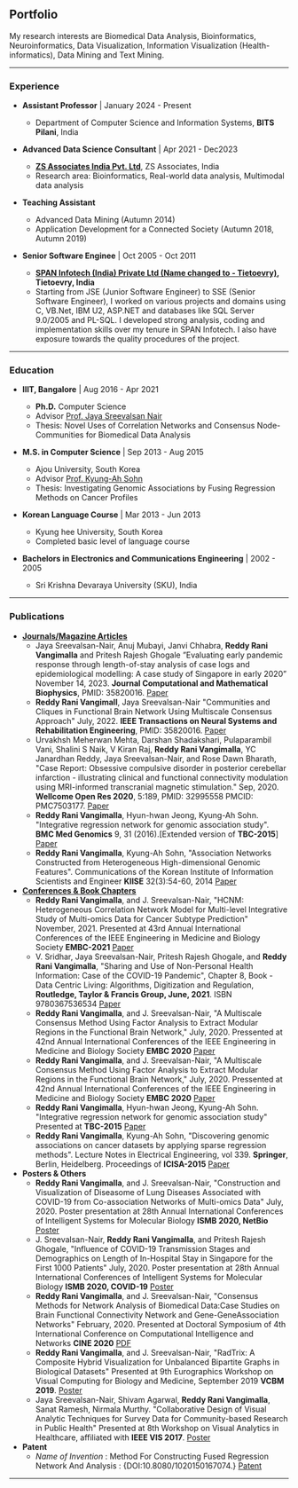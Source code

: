 ## Portfolio
My research interests are Biomedical Data Analysis, Bioinformatics, Neuroinformatics, Data Visualization, Information
Visualization (Health-informatics), Data Mining and Text Mining.

---
 
### Experience
- <b>Assistant Professor</b> | January 2024 - Present
  -  Department of Computer Science and Information Systems, <b>BITS Pilani</b>, India

- <b>Advanced Data Science Consultant</b> | Apr 2021 - Dec2023
  - <b>[ZS Associates India Pvt. Ltd](https://www.zs.com/)</b>, ZS Associates, India
  - Research area: Bioinformatics, Real-world data analysis, Multimodal data analysis

- <b>Teaching Assistant</b>  
  - Advanced Data Mining (Autumn 2014)
  - Application Development for a Connected Society (Autumn 2018, Autumn 2019)

- <b>Senior Software Enginee</b> | Oct 2005 - Oct 2011
  - <b>[SPAN Infotech (India) Private Ltd (Name changed to - Tietoevry)](https://www.evry.com/in/), Tietoevry, India </b>
  - Starting from JSE (Junior Software Engineer) to SSE (Senior Software Engineer), I worked on various projects and domains using C, VB.Net, IBM U2, ASP.NET and databases like SQL Server 9.0/2005 and PL-SQL. I developed strong analysis, coding and implementation skills over my tenure in SPAN Infotech. I also have exposure towards the quality procedures of the project.

---

### Education
- <b>IIIT, Bangalore</b> | Aug 2016 - Apr 2021
  - <b>Ph.D.</b> Computer Science 
  - Advisor [Prof. Jaya Sreevalsan Nair](https://sites.google.com/view/jaya-sreevalsan-nair/)
  - Thesis: Novel Uses of Correlation Networks and Consensus Node-Communities for Biomedical Data Analysis 
    
- <b>M.S. in Computer Science</b> | Sep 2013 - Aug 2015
  - Ajou University, South Korea 
  - Advisor [Prof. Kyung-Ah Sohn](https://sites.google.com/site/kasohn/home) 
  - Thesis: Investigating Genomic Associations by Fusing Regression Methods on Cancer Profiles
   
- <b>Korean Language Course</b> | Mar 2013 - Jun 2013
   - Kyung hee University, South Korea
   - Completed basic level of language course

- <b>Bachelors in Electronics and Communications  Engineering</b> | 2002 - 2005
  - Sri Krishna Devaraya University (SKU), India 

---

### Publications
- <u><b>Journals/Magazine Articles</b></u>
  - Jaya Sreevalsan-Nair, Anuj Mubayi, Janvi Chhabra, <b>Reddy Rani Vangimalla</b> and Pritesh Rajesh Ghogale ”Evaluating early pandemic response through length-of-stay analysis of case logs and epidemiological modelling: A case study of Singapore in early 2020” November 14, 2023. <b>Journal Computational and Mathematical Biophysics</b>, PMID: 35820016. [Paper](https://doi.org/10.1515/cmb-2023-0104)
  - <b>Reddy Rani Vangimall</b>, Jaya Sreevalsan-Nair "Communities and Cliques in Functional Brain Network Using Multiscale Consensus Approach" July, 2022. <b>IEEE Transactions on Neural Systems and Rehabilitation Engineering</b>, PMID: 35820016. [Paper](https://ieeexplore.ieee.org/document/9826786)
  - Urvakhsh Meherwan Mehta, Darshan Shadakshari, Pulaparambil Vani, Shalini S Naik, V Kiran Raj, <b>Reddy Rani Vangimalla</b>, YC Janardhan Reddy, Jaya Sreevalsan-Nair, and Rose Dawn Bharath, "Case Report: Obsessive compulsive disorder in posterior cerebellar infarction - illustrating clinical and functional connectivity modulation using MRI-informed transcranial magnetic stimulation." Sep, 2020. <b>Wellcome Open Res 2020</b>, 5:189, PMID: 32995558 PMCID: PMC7503177. [Paper](https://doi.org/10.12688/wellcomeopenres.16183.2)
  - <b>Reddy Rani Vangimalla</b>, Hyun-hwan Jeong, Kyung-Ah Sohn. "Integrative regression network for genomic association study". <b>BMC Med Genomics</b> 9, 31 (2016).[Extended version of <b>TBC-2015</b>] [Paper](https://doi.org/10.1186/s12920-016-0192-7)
  - <b>Reddy Rani Vangimalla</b>, Kyung-Ah Sohn, "Association Networks Constructed from Heterogeneous High-dimensional Genomic Features". Communications of the Korean Institute of Information Scientists and Engineer <b>KIISE</b> 32(3):54-60, 2014 [Paper](https://www.dbpia.co.kr/Journal/articleDetail?nodeId=NODE02373852)
- <u><b><u>Conferences & Book Chapters</u></b></u>
  - <b>Reddy Rani Vangimalla</b>, and J. Sreevalsan-Nair, "HCNM: Heterogeneous Correlation Network Model for Multi-level Integrative Study of Multi-omics Data for Cancer Subtype Prediction" November, 2021. Presented at 43rd Annual International Conferences of the IEEE Engineering in Medicine and Biology Society <b>EMBC-2021</b> [Paper](https://ieeexplore.ieee.org/document/9630781)
  - V. Sridhar, Jaya Sreevalsan-Nair, Pritesh Rajesh Ghogale, and <b>Reddy Rani Vangimalla</b>, "Sharing and Use of Non-Personal Health Information: Case of the COVID-19 Pandemic", Chapter 8, Book - Data Centric Living: Algorithms, Digitization and Regulation, <b>Routledge, Taylor & Francis Group, June, 2021</b>. ISBN 9780367536534 [Paper](https://doi.org/10.4324/9781003093442)
  - <b>Reddy Rani Vangimalla</b>, and J. Sreevalsan-Nair, "A  Multiscale  Consensus  Method  Using  Factor  Analysis  to  Extract Modular  Regions  in  the  Functional  Brain  Network,"  July, 2020.  Pressented at 42nd Annual International Conferences of the IEEE Engineering in Medicine and Biology Society <b>EMBC 2020</b> [Paper](https://ieeexplore.ieee.org/document/9175622)
  - <b>Reddy Rani Vangimalla</b>, and J. Sreevalsan-Nair, "A  Multiscale  Consensus  Method  Using  Factor  Analysis  to  Extract Modular  Regions  in  the  Functional  Brain  Network,"  July, 2020.  Pressented at 42nd Annual International Conferences of the IEEE Engineering in Medicine and Biology Society <b>EMBC 2020</b> [Paper](https://ieeexplore.ieee.org/document/9175622)
  - <b>Reddy Rani Vangimalla</b>, Hyun-hwan Jeong, Kyung-Ah Sohn. "Integrative regression network for genomic association study" Presented at <b>TBC-2015</b> [Paper](https://doi.org/10.1186/s12920-016-0192-7)
  - <b>Reddy Rani Vangimalla</b>, Kyung-Ah Sohn, "Discovering genomic associations on cancer datasets by applying sparse regression methods". Lecture Notes in Electrical Engineering, vol 339. <b>Springer</b>, Berlin, Heidelberg. Proceedings of <b>ICISA-2015</b> [Paper](https://doi.org/10.1007/978-3-662-46578-3)
- <b> Posters & Others </b>
  - <b>Reddy Rani Vangimalla</b>, and J. Sreevalsan-Nair, "Construction and Visualization of Diseasome of Lung Diseases Associated with COVID-19 from Co-association Networks of Multi-omics Data"  July, 2020. Poster presentation at 28th Annual International Conferences of Intelligent Systems for Molecular Biology <b>ISMB 2020, NetBio</b> [Poster](https://doi.org/10.7490/f1000research.1118138.1)
  - J. Sreevalsan-Nair, <b>Reddy Rani Vangimalla</b>, and Pritesh Rajesh Ghogale, "Influence of COVID-19 Transmission Stages and Demographics on Length of In-Hospital Stay in Singapore for the First 1000 Patients"  July, 2020.  Poster presentation at 28th Annual International Conferences of Intelligent Systems for Molecular Biology <b>ISMB 2020, COVID-19</b> [Poster](https://doi.org/10.7490/f1000research.1118104.1)
  - <b>Reddy Rani Vangimalla</b>, and J. Sreevalsan-Nair, "Consensus  Methods  for  Network  Analysis  of  Biomedical  Data:Case Studies on Brain Functional Connectivity Network and Gene-GeneAssociation  Networks"  February, 2020.  Presented at Doctoral Symposium of 4th International Conference on Computational Intelligence and Networks <b>CINE 2020</b> [PDF](https://www.researchgate.net/publication/340965820_Consensus_Methods_for_Network_Analysis_of_Biomedical_Data_Case_Studies_on_Brain_Functional_Connectivity_Network_and_Gene-Gene_Association_Networks)
  - <b>Reddy Rani Vangimalla</b>, and J. Sreevalsan-Nair, "RadTrix: A Composite Hybrid Visualization for Unbalanced Bipartite Graphs in Biological Datasets" Presented at 9th Eurographics Workshop on Visual Computing for Biology and Medicine, September 2019 <b>VCBM 2019</b>.  [Poster](https://conferences.eg.org/vcbm2019/wp-content/uploads/sites/2/2019/09/05.pdf)
  - Jaya Sreevalsan-Nair, Shivam Agarwal, <b>Reddy Rani Vangimalla</b>, Sanat Ramesh, Nirmala Murthy. "Collaborative Design of Visual Analytic Techniques for Survey Data for Community-based Research in Public Health" Presented at 8th Workshop on Visual Analytics in Healthcare, affiliated with <b>IEEE VIS 2017</b>. [Poster](https://www.iiitb.ac.in/GVCL/pubs/2017_SreevalsanNairMurthyAgarwalReddyRamesh_VAHC.pdf)
- <b> Patent </b>
  - <i>Name of Invention</i> : Method For Constructing Fused Regression Network And  Analysis : {DOI:10.8080/1020150167074.} [Patent](https://doi.org/10.8080/1020150167074?urlappend=en)






---
<!-- p style="font-size:11px">Page template forked from <a href="https://github.com/evanca/quick-portfolio">evanca</a></p -->
<!-- Remove above link if you don't want to attibute -->
